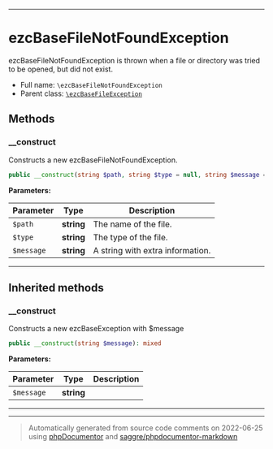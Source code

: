 ***

# ezcBaseFileNotFoundException

ezcBaseFileNotFoundException is thrown when a file or directory was tried to
be opened, but did not exist.



* Full name: `\ezcBaseFileNotFoundException`
* Parent class: [`\ezcBaseFileException`](./ezcBaseFileException.md)




## Methods


### __construct

Constructs a new ezcBaseFileNotFoundException.

```php
public __construct(string $path, string $type = null, string $message = null): mixed
```








**Parameters:**

| Parameter | Type | Description |
|-----------|------|-------------|
| `$path` | **string** | The name of the file. |
| `$type` | **string** | The type of the file. |
| `$message` | **string** | A string with extra information. |




***


## Inherited methods


### __construct

Constructs a new ezcBaseException with $message

```php
public __construct(string $message): mixed
```








**Parameters:**

| Parameter | Type | Description |
|-----------|------|-------------|
| `$message` | **string** |  |




***


***
> Automatically generated from source code comments on 2022-06-25 using [phpDocumentor](http://www.phpdoc.org/) and [saggre/phpdocumentor-markdown](https://github.com/Saggre/phpDocumentor-markdown)
